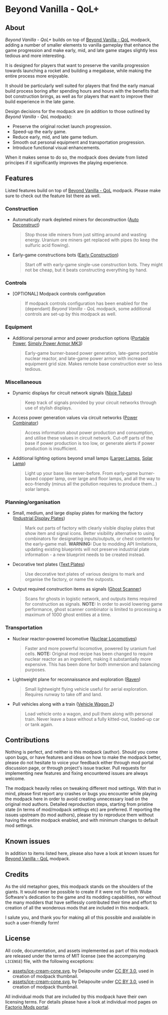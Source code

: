 Beyond Vanilla - QoL+
=====================


About
-----

*Beyond Vanilla - QoL+* builds on top of [Beyond Vanilla - QoL](https://mods.factorio.com/mod/beyond-vanilla-qol) modpack, adding a number of smaller elements to vanilla gameplay that enhance the game progression and make early, mid, and late game stages slightly less tedious and more interesting.

It is designed for players that want to preserve the vanilla progression towards launching a rocket and building a megabase, while making the entire process more enjoyable.

It should be particularly well suited for players that find the early manual build process boring after spending hours and hours with the benefits that bot construction brings, as well as for players that want to improve their build experience in the late game.

Design decisions for the modpack are (in addition to those outlined by *Beyond Vanilla - QoL* modpack):

-   Preserve the original rocket launch progression.
-   Speed-up the early game.
-   Reduce early, mid, and late game tedium.
-   Smooth out personal equipment and transportation progression.
-   Introduce functional visual enhancements.

When it makes sense to do so, the modpack does deviate from listed principes if it significantly improves the playing experience.


Features
--------

Listed features build on top of [Beyond Vanilla - QoL](https://mods.factorio.com/mod/beyond-vanilla-qol) modpack. Please make sure to check out the feature list there as well.


### Construction

-   Automatically mark depleted miners for deconstruction ([Auto Deconstruct](https://mods.factorio.com/mod/AutoDeconstruct))

    > Stop those idle miners from just sitting around and wasting energy. Uranium ore miners get replaced with pipes (to keep the sulfuric acid flowing).

-   Early-game constructions bots ([Early Construction](https://mods.factorio.com/mod/early_construction))

    > Start off with early-game single-use construction bots. They might not be cheap, but it beats constructing everything by hand.


### Controls

-   [OPTIONAL] Modpack controls configuration

    > If modpack controls configuration has been enabled for the (dependant) *Beyond Vanilla - QoL* modpack, some additional controls are set-up by this modpack as well.

### Equipment

-   Additional personal armor and power production options ([Portable Power](https://mods.factorio.com/mod/Portable_power), [Simply Power Armor MK3](https://mods.factorio.com/mod/simply-power-armor-mk3))

    > Early-game burner-based power generation, late-game portable nuclear reactor, and late-game power armor with increased equipment grid size. Makes remote base construction ever so less tedious.


### Miscellaneous

-   Dynamic displays for circuit network signals ([Nixie Tubes](https://mods.factorio.com/mod/nixie-tubes))

    > Keep track of signals provided by your circuit networks through use of stylish displays.

-   Access power generation values via circuit networks ([Power Combinator](https://mods.factorio.com/mod/power-combinator))

    > Access information about power production and consumption, and utilise these values in circuit network. Cut-off parts of the base if power production is too low, or generate alerts if power production is insufficient.

-   Additional lighting options beyond small lamps ([Larger Lamps](https://mods.factorio.com/mod/DeadlockLargerLamp), [Solar Lamp](https://mods.factorio.com/mod/Solar-Lamp))

    > Light up your base like never-before. From early-game burner-based copper lamp, over large and floor lamps, and all the way to eco-friendly (minus all the pollution requires to produce them...) solar lamps.


### Planning/organisation

-   Small, medium, and large display plates for marking the factory ([Industrial Display Plates](https://mods.factorio.com/mod/IndustrialDisplayPlates))

    > Mark out parts of factory with clearly visible display plates that show item and signal icons. Better visibility alternative to using combinators for designating inputs/outputs, or chest contents for the early-game mall. **WARNING:** Due to modding API limitations, updating existing blueprints will not preserve industrial plate information - a new blueprint needs to be created instead.

-   Decorative text plates ([Text Plates](https://mods.factorio.com/mod/textplates))

    > Use decorative text plates of various designs to mark and organise the factory, or name the outposts.

-   Output required construction items as signals ([Ghost Scanner](https://mods.factorio.com/mod/GhostScanner))

    > Scans for ghosts in logistic network, and outputs items required for construction as signals. **NOTE:** In order to avoid lowering game performance, ghost scanner combinator is limited to processing a maximum of 1000 ghost entities at a time.


### Transportation

-   Nuclear reactor-powered locomotive ([Nuclear Locomotives](https://mods.factorio.com/mod/Nuclear%20Locomotives))

    > Faster and more powerful locomotive, powered by uranium fuel cells. **NOTE:** Original mod recipe has been changed to require nuclear reactor as an ingredient, making it substantially more expensive. This has been done for both immersion and balancing purposes.

-   Lightweight plane for reconnaissance and exploration ([Raven](https://mods.factorio.com/mod/Raven))

    > Small lightweight flying vehicle useful for aerial exploration. Requires runway to take off and land.

-   Pull vehicles along with a train ([Vehicle Wagon 2](https://mods.factorio.com/mod/VehicleWagon2))

    > Load vehicle onto a wagon, and pull them along with personal train. Never leave a base without a fully kitted-out, loaded-up car or tank again.


Contributions
-------------

Nothing is perfect, and neither is this modpack (author). Should you come upon bugs, or have features and ideas on how to make the modpack better, please do not hesitate to voice your feedback either through mod portal discussion page, or through project's issue tracker. Pull requests for implementing new features and fixing encountered issues are always welcome.

The modpack heavily relies on tweaking different mod settings. With that in mind, please first report any crashes or bugs you encounter while playing the modpack here in order to avoid creating unnecessary load on the original mod authors. Detailed reproduction steps, starting from pristine state (in terms of mod/modpack settings etc) are preferred. If reporting the issues upstream (to mod authors), please try to reproduce them without having the entire modpack enabled, and with minimum changes to default mod settings.


Known issues
------------

In addition to items listed here, please also have a look at known issues for [Beyond Vanilla - QoL](https://mods.factorio.com/mod/beyond-vanilla-qol) modpack.


Credits
-------

As the old metaphor goes, this modpack stands on the shoulders of the giants. It would never be possible to create if it were not for both Wube Software's dedication to the game and its modding capabilities, nor without the many modders that have selflessly contributed their time and effort to creation of all the wonderous mods that are included in this modpack.

I salute you, and thank you for making all of this possible and available in such a user-friendly form!


License
-------

All code, documentation, and assets implemented as part of this modpack are released under the terms of MIT license (see the accompanying `LICENSE`) file, with the following exceptions:

-   [assets/ice-cream-cone.svg](https://game-icons.net/1x1/delapouite/ice-cream-cone.html), by Delapouite under [CC BY 3.0](http://creativecommons.org/licenses/by/3.0/), used in creation of modpack thumbnail.
-   [assets/ice-cream-cone.svg](https://game-icons.net/1x1/delapouite/ice-cream-cone.html), by Delapouite under [CC BY 3.0](http://creativecommons.org/licenses/by/3.0/), used in creation of modpack thumbnail.

All individual mods that are included by this modpack have their own licensing terms. For details please have a look at individual mod pages on [Factorio Mods portal](https://mods.factorio.com/).
